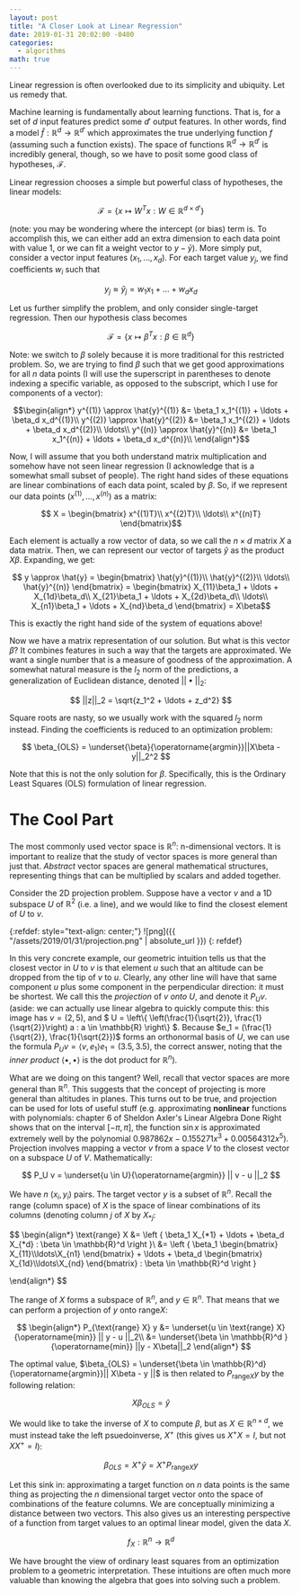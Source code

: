 ```yaml
---
layout: post
title: "A Closer Look at Linear Regression"
date: 2019-01-31 20:02:00 -0400
categories:
  - algorithms
math: true
---
```


Linear regression is often overlooked due to its simplicity and ubiquity. Let
us remedy that.

Machine learning is fundamentally about learning functions. That is, for a set
of $d$ input features predict some $d'$ output features. In other words,
find a model $\hat{f} : \mathbb{R}^d \rightarrow \mathbb{R}^{d'}$ which 
approximates the true underlying function $f$ (assuming such a function exists).
The space of functions $\mathbb{R}^d \rightarrow \mathbb{R}^{d'}$ is incredibly
general, though, so we have to posit some good class of hypotheses, $\mathcal{F}$.

Linear regression chooses a simple but powerful class of hypotheses, the linear
models: 

$$ \mathcal{F} = \{ x \mapsto W^T x :  W \in \mathbb{R}^{d\times d'} \} $$

(note: you may be wondering where the intercept (or bias) term is. To accomplish this,
we can either add an extra dimension to each data point with value 1, or we can
fit a weight vector to $y - \bar{y}$). More simply put, consider a vector input
features $(x_1,\ldots,x_d)$. For each target value $y_j$, we find coefficients 
$w_i$ such that 

$$y_j \approx \hat{y}_j = w_1 x_1 + \ldots + w_d x_d $$

Let us further simplify the problem, and only consider single-target regression.
Then our hypothesis class becomes

$$ \mathcal{F} = \{ x \mapsto \beta^T x : \beta \in \mathbb{R}^d \} $$

Note: we switch to $\beta$ solely because it is more traditional for this 
restricted problem. So, we are trying to find $\beta$ such that we get good
approximations for all $n$ data points (I will use the superscript in
parentheses to denote indexing a specific variable, as opposed to the subscript,
which I use for components of a vector):

$$\begin{align*}
y^{(1)} \approx \hat{y}^{(1)} &= \beta_1 x_1^{(1)} + \ldots + \beta_d x_d^{(1)}\\
y^{(2)} \approx \hat{y}^{(2)} &= \beta_1 x_1^{(2)} + \ldots + \beta_d x_d^{(2)}\\
\ldots\\
y^{(n)} \approx \hat{y}^{(n)} &= \beta_1 x_1^{(n)} + \ldots + \beta_d x_d^{(n)}\\
\end{align*}$$

Now, I will assume that you both understand matrix multiplication and somehow
have not seen linear regression (I acknowledge that is a somewhat small subset 
of people). The right hand sides of these equations are linear combinations of
each data point, scaled by $\beta$. So, if we represent our data points
$(x^{(1)}, \ldots, x^{(n)})$ as a matrix:

$$ X = \begin{bmatrix}
    x^{(1)T}\\
    x^{(2)T}\\
    \ldots\\
    x^{(n)T}
\end{bmatrix}$$

Each element is actually a row vector of data, so we call the $n\times d$ matrix
$X$ a data matrix. Then, we can represent our vector of targets $\hat{y}$ as the 
product $X\beta$. Expanding, we get:

$$ y \approx \hat{y} = \begin{bmatrix}
    \hat{y}^{(1)}\\
    \hat{y}^{(2)}\\
    \ldots\\
    \hat{y}^{(n)}
\end{bmatrix} = \begin{bmatrix}
    X_{11}\beta_1 + \ldots + X_{1d}\beta_d\\
    X_{21}\beta_1 + \ldots + X_{2d}\beta_d\\
    \ldots\\
    X_{n1}\beta_1 + \ldots + X_{nd}\beta_d
\end{bmatrix} = X\beta$$

This is exactly the right hand side of the system of equations above!

Now we have a matrix representation of our solution. But what is this vector
$\beta$? It combines features in such a way that the targets are approximated.
We want a single number that is a measure of goodness of the approximation. A
somewhat natural measure is the $l_2$ norm of the predictions, a generalization
of Euclidean distance, denoted $||\bullet||_2$:

$$ ||z||_2 = \sqrt{z_1^2 + \ldots + z_d^2} $$

Square roots are nasty, so we usually work with the squared $l_2$ norm instead.
Finding the coefficients is reduced to an optimization problem:

$$ \beta_{OLS} = \underset{\beta}{\operatorname{argmin}}||X\beta - y||_2^2 $$

Note that this is not the only solution for $\beta$. Specifically, this is the
Ordinary Least Squares (OLS) formulation of linear regression.

# The Cool Part
The most commonly used vector space is $\mathbb{R}^n$: n-dimensional vectors.
It is important to realize that the study of vector spaces is more general than
just that. *Abstract* vector spaces are general mathematical structures,
representing things that can be multiplied by scalars and added together.

Consider the 2D projection problem. Suppose have a vector $v$ and a 1D subspace 
$U$ of $\mathbb{R}^2$ (i.e. a line), and we would like to find the closest 
element of $U$ to $v$. 

{:refdef: style="text-align: center;"}
![png]({{ "/assets/2019/01/31/projection.png" | absolute_url }})
{: refdef} 

In this very concrete example, our geometric intuition tells us that the closest
vector in $U$ to $v$ is that element $u$ such that an altitude can be dropped
from the tip of $v$ to $u$. Clearly, any other line will have that same component
$u$ plus some component in the perpendicular direction: it must be shortest. We
call this the *projection* of $v$ *onto* $U$, and denote it $P_U v$. (aside: we 
can actually use linear algebra to quickly compute this: this image has $v = (2, 5)$, and 
$ U = \left\\{ \left(\frac{1}{\sqrt{2}}, \frac{1}{\sqrt{2}}\right) a : a \in \mathbb{R} \right\\} $.
Because $e_1 = (\frac{1}{\sqrt{2}}, \frac{1}{\sqrt{2}})$ forms an orthonormal 
basis of $U$, we can use the formula $P_U v = \langle v, e_1 \rangle e_1 = (3.5, 3.5)$,
the correct answer, noting that the *inner product* $\langle \bullet, \bullet \rangle$
is the dot product for $\mathbb{R}^n$).

What are we doing on this tangent? Well, recall that vector spaces are more 
general than $\mathbb{R}^n$. This suggests that the concept of projecting is
more general than altitudes in planes. This turns out to be true, and projection
can be used for lots of useful stuff (e.g. approximating **nonlinear** functions
with polynomials: chapter 6 of Sheldon Axler's Linear Algebra Done Right shows
that on the interval $[-\pi, \pi]$, the function $\sin{x}$ is approximated 
extremely well by the polynomial $0.987862x - 0.155271x^3 + 0.00564312x^5$).
Projection involves mapping a vector $v$ from a space $V$ to the closest vector
on a subspace $U$ of $V$. Mathematically:

$$ P_U v = \underset{u \in U}{\operatorname{argmin}} || v - u ||_2 $$

We have $n$ $(x_i, y_i)$ pairs. The target vector $y$ is a subset of $\mathbb{R}^n$.
Recall the range (column space) of $X$ is the space of linear combinations of 
its columns (denoting column $j$ of $X$ by $X_{*j}$:

$$ \begin{align*}
\text{range} X &= \left \{  \beta_1 X_{*1} + \ldots + \beta_d X_{*d} : \beta \in \mathbb{R}^d \right \}\\
&= \left \{ 
    \beta_1 \begin{bmatrix} X_{11}\\\ldots\\X_{n1} \end{bmatrix}
    + \ldots +
    \beta_d \begin{bmatrix} X_{1d}\\\ldots\\X_{nd} \end{bmatrix}
    : \beta \in \mathbb{R}^d
    \right \}

\end{align*} $$


The range of $X$ forms a subspace of $\mathbb{R}^n$, and $y \in \mathbb{R}^n$. 
That means that we can perform a projection of $y$ onto $\text{range} X$:

$$ \begin{align*}
    P_{\text{range} X} y &= \underset{u \in \text{range} X}{\operatorname{min}} || y - u ||_2\\
    &= \underset{\beta \in \mathbb{R}^d }{\operatorname{min}} ||y - X\beta||_2
\end{align*} $$

The optimal value, $\beta_{OLS} = \underset{\beta \in \mathbb{R}^d}{\operatorname{argmin}}|| X\beta - y ||$ is then
related to $P_{\text{range} X}y$ by the following relation:

$$ X\beta_{OLS} = \hat{y} $$

We would like to take the inverse of $X$ to compute $\beta$, but as 
$X \in \mathbb{R}^{n\times d}$, we must instead take the left psuedoinverse,
$X^+$ (this gives us $X^+ X = I$, but not $X X^+ = I$):

$$\beta_{OLS} = X^+ \hat{y} = X^+ P_{\text{range} X} y$$

Let this sink in: approximating a target function on $n$ data points is the same 
thing as projecting the $n$ dimensional target vector onto the space of combinations
of the feature columns. We are conceptually minimizing a distance between two
vectors. This also gives us an interesting perspective of a 
function from target values to an optimal linear model, given the data $X$.

$$f_X : \mathbb{R}^n \rightarrow \mathbb{R}^d$$

We have brought the view of ordinary least squares from an optimization problem
to a geometric interpretation. These intuitions are often much more valuable
than knowing the algebra that goes into solving such a problem.
